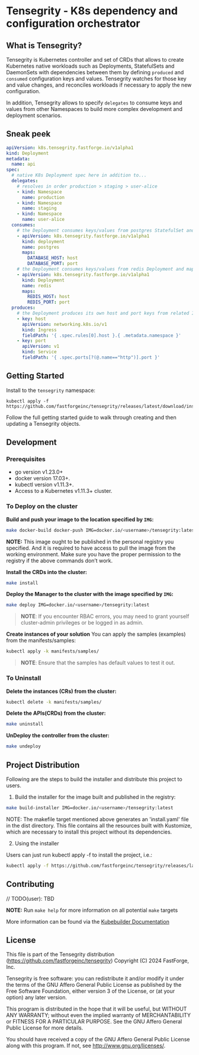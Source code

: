 # Tensegrity - K8s dependency and configuration orchestrator

## What is Tensegrity?
Tensegrity is Kubernetes controller and set of CRDs that allows to create Kubernetes native workloads such as
Deployments, StatefulSets and DaemonSets with dependencies between them by defining `produced` and `consumed` 
configuration keys and values. Tensegrity watches for those key and value changes,
and reconciles workloads if necessary to apply the new configuration.

In addition, Tensegrity allows to specify `delegates` to consume keys and values from other Namespaces
to build more complex development and deployment scenarios.

## Sneak peek

```yaml
apiVersion: k8s.tensegrity.fastforge.io/v1alpha1
kind: Deployment
metadata:
  name: api
spec:
  # native K8s Deployment spec here in addition to...
  delegates:
    # resolves in order production > staging > user-alice
    - kind: Namespace
      name: production
    - kind: Namespace
      name: staging
    - kind: Namespace
      name: user-alice
  consumes:
    # the Deployment consumes keys/values from postgres StatefulSet and maps them to env variables
    - apiVersion: k8s.tensegrity.fastforge.io/v1alpha1
      kind: deployment
      name: postgres
      maps:
        DATABASE_HOST: host
        DATABASE_PORT: port
    # the Deployment consumes keys/values from redis Deployment and maps them to env variables
    - apiVersion: k8s.tensegrity.fastforge.io/v1alpha1
      kind: Deployment
      name: redis
      maps:
        REDIS_HOST: host
        REDIS_PORT: port
  produces:
    # the Deployment produces its own host and port keys from related Ingress and Service
    - key: host
      apiVersion: networking.k8s.io/v1
      kind: Ingress
      fieldPath: '{ .spec.rules[0].host }.{ .metadata.namespace }'
    - key: port
      apiVersion: v1
      kind: Service
      fieldPath: '{ .spec.ports[?(@.name=="http")].port }'
```

## Getting Started
Install to the `tensegrity` namespace:
```shell
kubectl apply -f https://github.com/fastforgeinc/tensegrity/releases/latest/download/install.yaml
```
Follow the full getting started guide to walk through creating and then updating a Tensegrity objects.

## Development

### Prerequisites
- go version v1.23.0+
- docker version 17.03+.
- kubectl version v1.11.3+.
- Access to a Kubernetes v1.11.3+ cluster.

### To Deploy on the cluster
**Build and push your image to the location specified by `IMG`:**

```sh
make docker-build docker-push IMG=docker.io/<username>/tensegrity:latest
```

**NOTE:** This image ought to be published in the personal registry you specified.
And it is required to have access to pull the image from the working environment.
Make sure you have the proper permission to the registry if the above commands don’t work.

**Install the CRDs into the cluster:**

```sh
make install
```

**Deploy the Manager to the cluster with the image specified by `IMG`:**

```sh
make deploy IMG=docker.io/<username>/tensegrity:latest
```

> **NOTE**: If you encounter RBAC errors, you may need to grant yourself cluster-admin
privileges or be logged in as admin.

**Create instances of your solution**
You can apply the samples (examples) from the manifests/samples:

```sh
kubectl apply -k manifests/samples/
```

>**NOTE**: Ensure that the samples has default values to test it out.

### To Uninstall
**Delete the instances (CRs) from the cluster:**

```sh
kubectl delete -k manifests/samples/
```

**Delete the APIs(CRDs) from the cluster:**

```sh
make uninstall
```

**UnDeploy the controller from the cluster:**

```sh
make undeploy
```

## Project Distribution

Following are the steps to build the installer and distribute this project to users.

1. Build the installer for the image built and published in the registry:

```sh
make build-installer IMG=docker.io/<username>/tensegrity:latest
```

NOTE: The makefile target mentioned above generates an 'install.yaml'
file in the dist directory. This file contains all the resources built
with Kustomize, which are necessary to install this project without
its dependencies.

2. Using the installer

Users can just run kubectl apply -f <URL for YAML BUNDLE> to install the project, i.e.:

```sh
kubectl apply -f https://github.com/fastforgeinc/tensegrity/releases/latest/download/install.yaml
```

## Contributing
// TODO(user): TBD

**NOTE:** Run `make help` for more information on all potential `make` targets

More information can be found via the [Kubebuilder Documentation](https://book.kubebuilder.io/introduction.html)

## License

This file is part of the Tensegrity distribution (https://github.com/fastforgeinc/tensegrity)
Copyright (C) 2024 FastForge, Inc.

Tensegrity is free software: you can redistribute it and/or modify it under the terms of the GNU Affero General Public License as published by the Free Software Foundation, either version 3 of the License, or (at your option) any later version.

This program is distributed in the hope that it will be useful, but WITHOUT ANY WARRANTY; without even the implied warranty of MERCHANTABILITY or FITNESS FOR A PARTICULAR PURPOSE. See the GNU Affero General Public License for more details.

You should have received a copy of the GNU Affero General Public License along with this program. If not, see http://www.gnu.org/licenses/.
